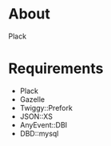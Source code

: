 # About

Plack

# Requirements

* Plack
* Gazelle
* Twiggy::Prefork
* JSON::XS
* AnyEvent::DBI
* DBD::mysql
